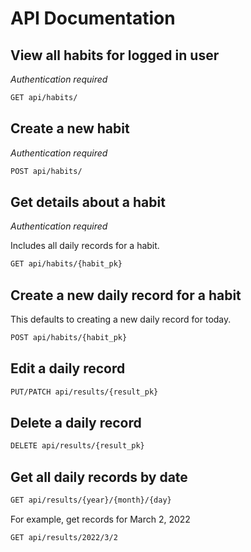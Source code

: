 # API Documentation

## View all habits for logged in user

*Authentication required*

```txt
GET api/habits/
```

## Create a new habit

*Authentication required*

```txt
POST api/habits/
```

## Get details about a habit

*Authentication required*

Includes all daily records for a habit.

```txt
GET api/habits/{habit_pk}
```

## Create a new daily record for a habit

This defaults to creating a new daily record for today.

```txt
POST api/habits/{habit_pk}
```

## Edit a daily record

```txt
PUT/PATCH api/results/{result_pk}
```

## Delete a daily record

```txt
DELETE api/results/{result_pk}
```

## Get all daily records by date

```txt
GET api/results/{year}/{month}/{day}
```

For example, get records for March 2, 2022

`GET api/results/2022/3/2`


